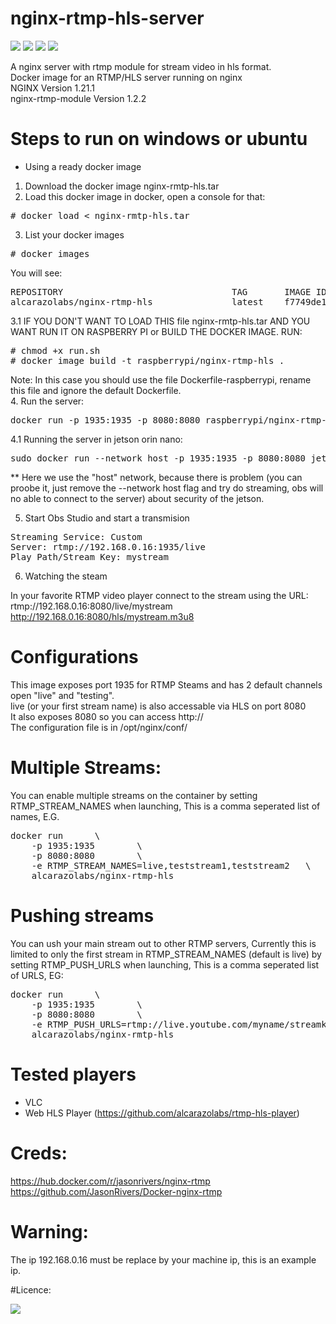 # nginx-rtmp-hls-server

<img src="https://img.shields.io/badge/Docker-2CA5E0?style=for-the-badge&logo=docker&logoColor=white">
<img src="https://img.shields.io/badge/Raspberry%20Pi-A22846?style=for-the-badge&logo=Raspberry%20Pi&logoColor=white">
<img src="https://img.shields.io/badge/Ubuntu-E95420?style=for-the-badge&logo=ubuntu&logoColor=white">
<img src="https://img.shields.io/badge/Nginx-009639?style=for-the-badge&logo=nginx&logoColor=white">

A nginx server with rtmp module for stream video in hls format.<br>
Docker image for an RTMP/HLS server running on nginx<br>
NGINX Version 1.21.1<br>
nginx-rtmp-module Version 1.2.2
<br>
# Steps to run on windows or ubuntu
* Using a ready docker image
1. Download the docker image nginx-rmtp-hls.tar
2. Load this docker image in docker, open a console for that:
<pre>
# docker load < nginx-rmtp-hls.tar
</pre>
3. List your docker images
<pre>
# docker images
</pre>
You will see:
<pre>
REPOSITORY                                TAG       IMAGE ID       CREATED          SIZE
alcarazolabs/nginx-rtmp-hls               latest    f7749de13327   2 minutes ago   17.3MB
</pre>
3.1 IF YOU DON'T WANT TO LOAD THIS file nginx-rmtp-hls.tar AND YOU WANT RUN IT ON RASPBERRY PI or BUILD THE DOCKER IMAGE. RUN:
<pre>
# chmod +x run.sh
# docker image build -t raspberrypi/nginx-rtmp-hls .
</pre>
Note: In this case you should use the file Dockerfile-raspberrypi, rename this file and ignore the default Dockerfile.
<br>
4. Run the server:
<pre>
docker run -p 1935:1935 -p 8080:8080 raspberrypi/nginx-rtmp-hls
</pre>

4.1 Running the server in jetson orin nano:
<pre>
sudo docker run --network host -p 1935:1935 -p 8080:8080 jetson/nginx-rtmp-hls 
</pre>
** Here we use the "host" network, because there is problem (you can proobe it, just remove the --network host flag and try do streaming, obs will no able to connect to the server)
about  security of the jetson.


5. Start Obs Studio and start a transmision
<pre>
Streaming Service: Custom
Server: rtmp://192.168.0.16:1935/live
Play Path/Stream Key: mystream
</pre>

6. Watching the steam

In your favorite RTMP video player connect to the stream using the URL: <br>
rtmp://192.168.0.16:8080/live/mystream<br>
http://192.168.0.16:8080/hls/mystream.m3u8

# Configurations
This image exposes port 1935 for RTMP Steams and has 2 default channels open "live" and "testing".<br>
live (or your first stream name) is also accessable via HLS on port 8080<br>
It also exposes 8080 so you can access http://<br>
The configuration file is in /opt/nginx/conf/<br>

# Multiple Streams:
You can enable multiple streams on the container by setting RTMP_STREAM_NAMES when launching, This is a comma seperated list of names, E.G.
<pre>
docker run      \
    -p 1935:1935        \
    -p 8080:8080        \
    -e RTMP_STREAM_NAMES=live,teststream1,teststream2   \
    alcarazolabs/nginx-rtmp-hls
</pre>

# Pushing streams
You can ush your main stream out to other RTMP servers, Currently this is limited to only the first stream in RTMP_STREAM_NAMES (default is live) by setting RTMP_PUSH_URLS when launching, This is a comma seperated list of URLS, EG:
<pre>
docker run      \
    -p 1935:1935        \
    -p 8080:8080        \
    -e RTMP_PUSH_URLS=rtmp://live.youtube.com/myname/streamkey,rtmp://live.twitch.tv/app/streamkey
    alcarazolabs/nginx-rmtp-hls
</pre>

# Tested players
* VLC
* Web HLS Player (https://github.com/alcarazolabs/rtmp-hls-player)

# Creds:
https://hub.docker.com/r/jasonrivers/nginx-rtmp<br>
https://github.com/JasonRivers/Docker-nginx-rtmp
# Warning:
The ip 192.168.0.16 must be replace by your machine ip, this is an example ip.

#Licence:

<img src="https://img.shields.io/badge/MIT-green?style=for-the-badge">
